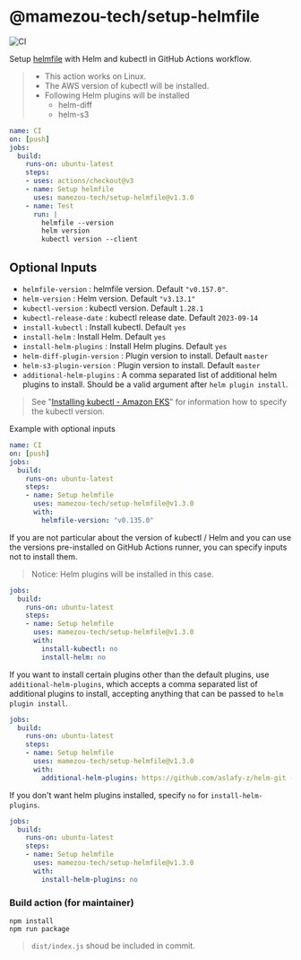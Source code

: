 @mamezou-tech/setup-helmfile
============================

![CI](https://github.com/mamezou-tech/setup-helmfile/workflows/CI/badge.svg)

Setup [helmfile](https://github.com/helmfile/helmfile) with Helm and kubectl in GitHub Actions workflow.

> - This action works on Linux.
> - The AWS version of kubectl will be installed.
> - Following Helm plugins will be installed
>   - helm-diff
>   - helm-s3

```yaml
name: CI
on: [push]
jobs:
  build:
    runs-on: ubuntu-latest
    steps:
    - uses: actions/checkout@v3
    - name: Setup helmfile
      uses: mamezou-tech/setup-helmfile@v1.3.0
    - name: Test
      run: |
        helmfile --version
        helm version
        kubectl version --client
```

## Optional Inputs
- `helmfile-version` : helmfile version. Default `"v0.157.0"`.
- `helm-version` : Helm version. Default `"v3.13.1"`
- `kubectl-version` : kubectl version. Default `1.28.1`
- `kubectl-release-date` : kubectl release date. Default `2023-09-14`
- `install-kubectl` : Install kubectl. Default `yes`
- `install-helm` : Install Helm. Default `yes`
- `install-helm-plugins` : Install Helm plugins. Default `yes`
- `helm-diff-plugin-version` : Plugin version to install. Default `master`
- `helm-s3-plugin-version` : Plugin version to install. Default `master`
- `additional-helm-plugins` : A comma separated list of additional helm plugins to install. Should be a valid argument after `helm plugin install`.

> See "[Installing kubectl - Amazon EKS](https://docs.aws.amazon.com/eks/latest/userguide/install-kubectl.html)" for information how to specify the kubectl version.

Example with optional inputs

```yaml
name: CI
on: [push]
jobs:
  build:
    runs-on: ubuntu-latest
    steps:
    - name: Setup helmfile
      uses: mamezou-tech/setup-helmfile@v1.3.0
      with:
        helmfile-version: "v0.135.0"
```

If you are not particular about the version of kubectl / Helm and you can use the versions pre-installed on GitHub Actions runner, you can specify inputs not to install them.

> Notice: Helm plugins will be installed in this case.

```yaml
jobs:
  build:
    runs-on: ubuntu-latest
    steps:
    - name: Setup helmfile
      uses: mamezou-tech/setup-helmfile@v1.3.0
      with:
        install-kubectl: no
        install-helm: no
```

If you want to install certain plugins other than the default plugins, use `additional-helm-plugins`, which accepts a comma separated list of additional plugins to install, accepting anything that can be passed to `helm plugin install`.

```yaml
jobs:
  build:
    runs-on: ubuntu-latest
    steps:
    - name: Setup helmfile
      uses: mamezou-tech/setup-helmfile@v1.3.0
      with:
        additional-helm-plugins: https://github.com/aslafy-z/helm-git --version 0.10.0
```

If you don't want helm plugins installed, specify `no` for `install-helm-plugins`.

```yaml
jobs:
  build:
    runs-on: ubuntu-latest
    steps:
    - name: Setup helmfile
      uses: mamezou-tech/setup-helmfile@v1.3.0
      with:
        install-helm-plugins: no
```

### Build action (for maintainer)
```
npm install
npm run package
```
> `dist/index.js` shoud be included in commit.
